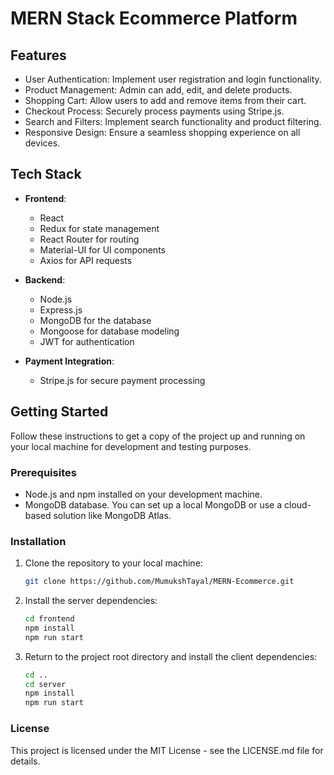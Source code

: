 # MERN Stack Ecommerce Platform

## Features

- User Authentication: Implement user registration and login functionality.
- Product Management: Admin can add, edit, and delete products.
- Shopping Cart: Allow users to add and remove items from their cart.
- Checkout Process: Securely process payments using Stripe.js.
- Search and Filters: Implement search functionality and product filtering.
- Responsive Design: Ensure a seamless shopping experience on all devices.

## Tech Stack

- **Frontend**:
  - React
  - Redux for state management
  - React Router for routing
  - Material-UI for UI components
  - Axios for API requests

- **Backend**:
  - Node.js
  - Express.js
  - MongoDB for the database
  - Mongoose for database modeling
  - JWT for authentication

- **Payment Integration**:
  - Stripe.js for secure payment processing

## Getting Started

Follow these instructions to get a copy of the project up and running on your local machine for development and testing purposes.

### Prerequisites

- Node.js and npm installed on your development machine.
- MongoDB database. You can set up a local MongoDB or use a cloud-based solution like MongoDB Atlas.

### Installation

1. Clone the repository to your local machine:
   ```bash
   git clone https://github.com/MumukshTayal/MERN-Ecommerce.git
   ```
   
2. Install the server dependencies:
   ```bash
   cd frontend
   npm install
   npm run start
   ```
   
3. Return to the project root directory and install the client dependencies:
   ```bash
   cd ..
   cd server
   npm install
   npm run start
   ```

### License
   This project is licensed under the MIT License - see the LICENSE.md file for details.
